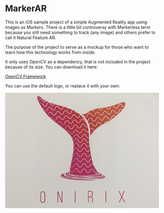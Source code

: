 # MarkerAR

This is an iOS sample project of a simple Augmented Reality app using images as Markers. There is a little bit controversy with Markerless term because you still need something to track (any image) and others prefer to call it Natural Feature AR.

The purpose of the project to serve as a mockup for those who want to learn how this technology works from inside.

It only uses OpenCV as a dependency, that is not included in the project because of its size. You can download it here:

[OpenCV Framework](http://pullrequest.opencv.org/buildbot/export/opencv_releases/master_iOS-mac/20171008-211814--10245/opencv2.framework.zip)

You can use the default logo, or replace it with your own:

![Default Logo](https://github.com/pawlusmall/MarkerlessAR/raw/master/MarkerlessARExample/Assets.xcassets/onirix-markerless.imageset/onirix-markerless.png)


